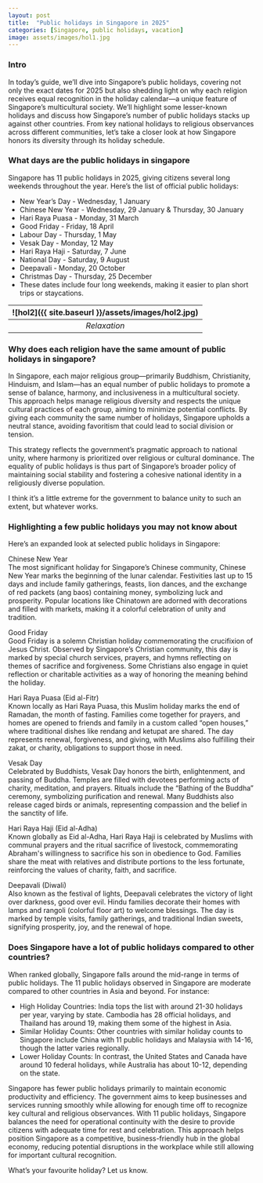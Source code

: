 ```yaml
---
layout: post
title:  "Public holidays in Singapore in 2025"
categories: [Singapore, public holidays, vacation]
image: assets/images/hol1.jpg
---
```

### Intro

In today’s guide, we’ll dive into Singapore’s public holidays, covering not only the exact dates 
for 2025 but also shedding light on why each religion receives equal recognition in the holiday 
calendar—a unique feature of Singapore’s multicultural society. We’ll highlight some lesser-known 
holidays and discuss how Singapore’s number of public holidays stacks up against other countries. 
From key national holidays to religious observances across different communities, let’s take a 
closer look at how Singapore honors its diversity through its holiday schedule.

### What days are the public holidays in singapore

Singapore has 11 public holidays in 2025, giving citizens several long weekends throughout the 
year. Here’s the list of official public holidays:

+ New Year’s Day \- Wednesday, 1 January  
+ Chinese New Year \- Wednesday, 29 January & Thursday, 30 January  
+ Hari Raya Puasa \- Monday, 31 March  
+ Good Friday \- Friday, 18 April  
+ Labour Day \- Thursday, 1 May  
+ Vesak Day \- Monday, 12 May  
+ Hari Raya Haji \- Saturday, 7 June  
+ National Day \- Saturday, 9 August  
+ Deepavali \- Monday, 20 October  
+ Christmas Day \- Thursday, 25 December  
+ These dates include four long weekends, making it easier to plan short trips or staycations.

| ![hol2]({{ site.baseurl }}/assets/images/hol2.jpg)
|:--:| 
|  *Relaxation*  |

### Why does each religion have the same amount of public holidays in singapore?

In Singapore, each major religious group—primarily Buddhism, Christianity, Hinduism, and Islam—has 
an equal number of public holidays to promote a sense of balance, harmony, and inclusiveness in a 
multicultural society. This approach helps manage religious diversity and respects the unique 
cultural practices of each group, aiming to minimize potential conflicts. By giving each community 
the same number of holidays, Singapore upholds a neutral stance, avoiding favoritism that could 
lead to social division or tension.

This strategy reflects the government’s pragmatic approach to national unity, where harmony is 
prioritized over religious or cultural dominance. The equality of public holidays is thus part of 
Singapore’s broader policy of maintaining social stability and fostering a cohesive national 
identity in a religiously diverse population.

I think it’s a little extreme for the government to balance unity to such an extent, but whatever 
works.

### Highlighting a few public holidays you may not know about

Here’s an expanded look at selected public holidays in Singapore:

Chinese New Year  
The most significant holiday for Singapore’s Chinese community, Chinese New Year marks the beginning of the lunar calendar. Festivities last up to 15 days and include family gatherings, 
feasts, lion dances, and the exchange of red packets (ang baos) containing money, symbolizing luck 
and prosperity. Popular locations like Chinatown are adorned with decorations and filled with 
markets, making it a colorful celebration of unity and tradition.

Good Friday  
Good Friday is a solemn Christian holiday commemorating the crucifixion of Jesus Christ. Observed 
by Singapore’s Christian community, this day is marked by special church services, prayers, and 
hymns reflecting on themes of sacrifice and forgiveness. Some Christians also engage in quiet 
reflection or charitable activities as a way of honoring the meaning behind the holiday.

Hari Raya Puasa (Eid al-Fitr)  
Known locally as Hari Raya Puasa, this Muslim holiday marks the end of Ramadan, the month of 
fasting. Families come together for prayers, and homes are opened to friends and family in a 
custom called “open houses,” where traditional dishes like rendang and ketupat are shared. The day 
represents renewal, forgiveness, and giving, with Muslims also fulfilling their zakat, or charity, 
obligations to support those in need.

Vesak Day  
Celebrated by Buddhists, Vesak Day honors the birth, enlightenment, and passing of Buddha. Temples 
are filled with devotees performing acts of charity, meditation, and prayers. Rituals include the 
“Bathing of the Buddha” ceremony, symbolizing purification and renewal. Many Buddhists also 
release caged birds or animals, representing compassion and the belief in the sanctity of life.

Hari Raya Haji (Eid al-Adha)  
Known globally as Eid al-Adha, Hari Raya Haji is celebrated by Muslims with communal prayers and 
the ritual sacrifice of livestock, commemorating Abraham's willingness to sacrifice his son in 
obedience to God. Families share the meat with relatives and distribute portions to the less 
fortunate, reinforcing the values of charity, faith, and sacrifice.

Deepavali (Diwali)  
Also known as the festival of lights, Deepavali celebrates the victory of light over darkness, 
good over evil. Hindu families decorate their homes with lamps and rangoli (colorful floor art) to 
welcome blessings. The day is marked by temple visits, family gatherings, and traditional Indian 
sweets, signifying prosperity, joy, and the renewal of hope.

### Does Singapore have a lot of public holidays compared to other countries?

When ranked globally, Singapore falls around the mid-range in terms of public holidays. The 11 
public holidays observed in Singapore are moderate compared to other countries in Asia and beyond. 
For instance:

+ High Holiday Countries: India tops the list with around 21-30 holidays per year, varying by state. Cambodia has 28 official holidays, and Thailand has around 19, making them some of the highest in Asia.  
+ Similar Holiday Counts: Other countries with similar holiday counts to Singapore include China 
with 11 public holidays and Malaysia with 14-16, though the latter varies regionally.  
+ Lower Holiday Counts: In contrast, the United States and Canada have around 10 federal holidays, 
while Australia has about 10-12, depending on the state.

Singapore has fewer public holidays primarily to maintain economic productivity and efficiency. 
The government aims to keep businesses and services running smoothly while allowing for enough 
time off to recognize key cultural and religious observances. With 11 public holidays, Singapore 
balances the need for operational continuity with the desire to provide citizens with adequate 
time for rest and celebration. This approach helps position Singapore as a competitive, 
business-friendly hub in the global economy, reducing potential disruptions in the workplace while 
still allowing for important cultural recognition.

What’s your favourite holiday? Let us know.